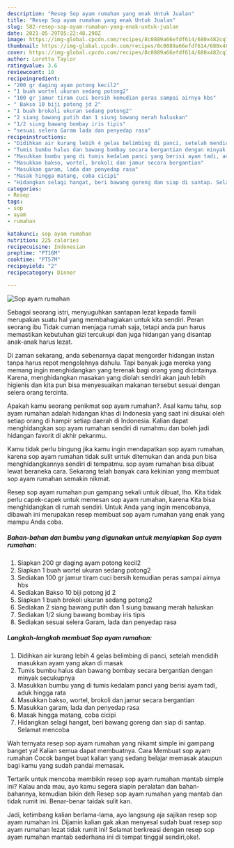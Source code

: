 ```yaml
---
description: "Resep Sop ayam rumahan yang enak Untuk Jualan"
title: "Resep Sop ayam rumahan yang enak Untuk Jualan"
slug: 582-resep-sop-ayam-rumahan-yang-enak-untuk-jualan
date: 2021-05-29T05:22:48.290Z
image: https://img-global.cpcdn.com/recipes/8c0889a66efdf614/680x482cq70/sop-ayam-rumahan-foto-resep-utama.jpg
thumbnail: https://img-global.cpcdn.com/recipes/8c0889a66efdf614/680x482cq70/sop-ayam-rumahan-foto-resep-utama.jpg
cover: https://img-global.cpcdn.com/recipes/8c0889a66efdf614/680x482cq70/sop-ayam-rumahan-foto-resep-utama.jpg
author: Loretta Taylor
ratingvalue: 3.6
reviewcount: 10
recipeingredient:
- "200 gr daging ayam potong kecil2"
- "1 buah wortel ukuran sedang potong2"
- "100 gr jamur tiram cuci bersih kemudian peras sampai airnya hbs"
- " Bakso 10 biji potong jd 2"
- "1 buah brokoli ukuran sedang potong2"
- "2 siang bawang putih dan 1 siung bawang merah haluskan"
- "1/2 siung bawang bombay iris tipis"
- "sesuai selera Garam lada dan penyedap rasa"
recipeinstructions:
- "Didihkan air kurang lebih 4 gelas belimbing di panci, setelah mendidih masukkan ayam yang akan di masak"
- "Tumis bumbu halus dan bawang bombay secara bergantian dengan minyak secukupnya"
- "Masukkan bumbu yang di tumis kedalam panci yang berisi ayam tadi, aduk hingga rata"
- "Masukkan bakso, wortel, brokoli dan jamur secara bergantian"
- "Masukkan garam, lada dan penyedap rasa"
- "Masak hingga matang, coba cicipi"
- "Hidangkan selagi hangat, beri bawang goreng dan siap di santap. Selamat mencoba"
categories:
- Resep
tags:
- sop
- ayam
- rumahan

katakunci: sop ayam rumahan 
nutrition: 225 calories
recipecuisine: Indonesian
preptime: "PT16M"
cooktime: "PT57M"
recipeyield: "2"
recipecategory: Dinner

---
```



![Sop ayam rumahan](https://img-global.cpcdn.com/recipes/8c0889a66efdf614/680x482cq70/sop-ayam-rumahan-foto-resep-utama.jpg)

Sebagai seorang istri, menyuguhkan santapan lezat kepada famili merupakan suatu hal yang membahagiakan untuk kita sendiri. Peran seorang ibu Tidak cuman menjaga rumah saja, tetapi anda pun harus memastikan kebutuhan gizi tercukupi dan juga hidangan yang disantap anak-anak harus lezat.

Di zaman  sekarang, anda sebenarnya dapat mengorder hidangan instan tanpa harus repot mengolahnya dahulu. Tapi banyak juga mereka yang memang ingin menghidangkan yang terenak bagi orang yang dicintainya. Karena, menghidangkan masakan yang diolah sendiri akan jauh lebih higienis dan kita pun bisa menyesuaikan makanan tersebut sesuai dengan selera orang tercinta. 



Apakah kamu seorang penikmat sop ayam rumahan?. Asal kamu tahu, sop ayam rumahan adalah hidangan khas di Indonesia yang saat ini disukai oleh setiap orang di hampir setiap daerah di Indonesia. Kalian dapat menghidangkan sop ayam rumahan sendiri di rumahmu dan boleh jadi hidangan favorit di akhir pekanmu.

Kamu tidak perlu bingung jika kamu ingin mendapatkan sop ayam rumahan, karena sop ayam rumahan tidak sulit untuk ditemukan dan anda pun bisa menghidangkannya sendiri di tempatmu. sop ayam rumahan bisa dibuat lewat beraneka cara. Sekarang telah banyak cara kekinian yang membuat sop ayam rumahan semakin nikmat.

Resep sop ayam rumahan pun gampang sekali untuk dibuat, lho. Kita tidak perlu capek-capek untuk memesan sop ayam rumahan, karena Kita bisa menghidangkan di rumah sendiri. Untuk Anda yang ingin mencobanya, dibawah ini merupakan resep membuat sop ayam rumahan yang enak yang mampu Anda coba.

<!--inarticleads1-->

##### Bahan-bahan dan bumbu yang digunakan untuk menyiapkan Sop ayam rumahan:

1. Siapkan 200 gr daging ayam potong kecil2
1. Siapkan 1 buah wortel ukuran sedang potong2
1. Sediakan 100 gr jamur tiram cuci bersih kemudian peras sampai airnya hbs
1. Sediakan  Bakso 10 biji potong jd 2
1. Siapkan 1 buah brokoli ukuran sedang potong2
1. Sediakan 2 siang bawang putih dan 1 siung bawang merah haluskan
1. Sediakan 1/2 siung bawang bombay iris tipis
1. Sediakan sesuai selera Garam, lada dan penyedap rasa




<!--inarticleads2-->

##### Langkah-langkah membuat Sop ayam rumahan:

1. Didihkan air kurang lebih 4 gelas belimbing di panci, setelah mendidih masukkan ayam yang akan di masak
1. Tumis bumbu halus dan bawang bombay secara bergantian dengan minyak secukupnya
1. Masukkan bumbu yang di tumis kedalam panci yang berisi ayam tadi, aduk hingga rata
1. Masukkan bakso, wortel, brokoli dan jamur secara bergantian
1. Masukkan garam, lada dan penyedap rasa
1. Masak hingga matang, coba cicipi
1. Hidangkan selagi hangat, beri bawang goreng dan siap di santap. Selamat mencoba




Wah ternyata resep sop ayam rumahan yang nikamt simple ini gampang banget ya! Kalian semua dapat membuatnya. Cara Membuat sop ayam rumahan Cocok banget buat kalian yang sedang belajar memasak ataupun bagi kamu yang sudah pandai memasak.

Tertarik untuk mencoba membikin resep sop ayam rumahan mantab simple ini? Kalau anda mau, ayo kamu segera siapin peralatan dan bahan-bahannya, kemudian bikin deh Resep sop ayam rumahan yang mantab dan tidak rumit ini. Benar-benar taidak sulit kan. 

Jadi, ketimbang kalian berlama-lama, ayo langsung aja sajikan resep sop ayam rumahan ini. Dijamin kalian gak akan menyesal sudah buat resep sop ayam rumahan lezat tidak rumit ini! Selamat berkreasi dengan resep sop ayam rumahan mantab sederhana ini di tempat tinggal sendiri,oke!.

